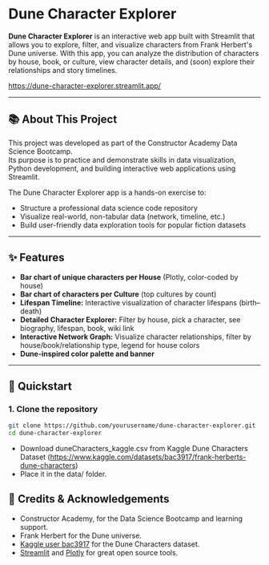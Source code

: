 # Dune Character Explorer

**Dune Character Explorer** is an interactive web app built with Streamlit that allows you to explore, filter, and visualize characters from Frank Herbert's Dune universe. With this app, you can analyze the distribution of characters by house, book, or culture, view character details, and (soon) explore their relationships and story timelines.

https://dune-character-explorer.streamlit.app/

---

## 📚 About This Project

This project was developed as part of the Constructor Academy Data Science Bootcamp.  
Its purpose is to practice and demonstrate skills in data visualization, Python development, and building interactive web applications using Streamlit.

The Dune Character Explorer app is a hands-on exercise to:
- Structure a professional data science code repository
- Visualize real-world, non-tabular data (network, timeline, etc.)
- Build user-friendly data exploration tools for popular fiction datasets

---



## ✨ Features

- **Bar chart of unique characters per House** (Plotly, color-coded by house)
- **Bar chart of characters per Culture** (top cultures by count)
- **Lifespan Timeline:** Interactive visualization of character lifespans (birth–death)
- **Detailed Character Explorer:** Filter by house, pick a character, see biography, lifespan, book, wiki link
- **Interactive Network Graph:** Visualize character relationships, filter by house/book/relationship type, legend for house colors
- **Dune-inspired color palette and banner**

---

## 🚀 Quickstart

### 1. Clone the repository

```bash
git clone https://github.com/yourusername/dune-character-explorer.git
cd dune-character-explorer
```
- Download duneCharacters_kaggle.csv from Kaggle Dune Characters Dataset (https://www.kaggle.com/datasets/bac3917/frank-herberts-dune-characters)
- Place it in the data/ folder.


## 🙏 Credits & Acknowledgements

- Constructor Academy, for the Data Science Bootcamp and learning support.
- Frank Herbert for the Dune universe.
- [Kaggle user bac3917](https://www.kaggle.com/bac3917) for the Dune Characters dataset.
- [Streamlit](https://streamlit.io/) and [Plotly](https://plotly.com/python/) for great open source tools.

